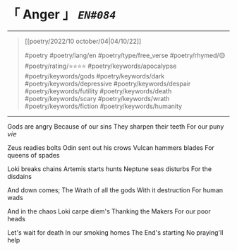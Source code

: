 # &#12300; Anger &#12301; *`EN#084`*

---

> [[poetry/2022/10 october/04|04/10/22]]
> 
> #poetry 
> #poetry/lang/en 
> #poetry/type/free_verse 
> #poetry/rhymed/🟡 
> #poetry/rating/⭐⭐⭐⭐ 
> #poetry/keywords/apocalypse #poetry/keywords/gods #poetry/keywords/dark #poetry/keywords/depressive #poetry/keywords/despair #poetry/keywords/futility #poetry/keywords/death #poetry/keywords/scary #poetry/keywords/wrath #poetry/keywords/fiction #poetry/keywords/humanity 

---

Gods are angry
Because of our sins 
They sharpen their teeth
For our puny 𝘷𝘪𝘦

Zeus readies bolts
Odin sent out his crows
Vulcan hammers blades
For queens of spades

Loki breaks chains
Artemis starts hunts
Neptune seas disturbs
For the disdains


And down comes; The
Wrath of all the gods
With it destruction
For human wads

And in the chaos
Loki carpe diem's
Thanking the Makers
For our poor heads

Let's wait for death
In our smoking homes
The End's starting
No praying'll help
